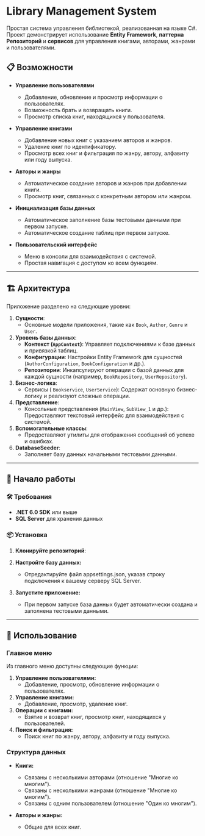 # Library Management System

Простая система управления библиотекой, реализованная на языке C#. Проект демонстрирует использование **Entity Framework**, **паттерна Репозиторий** и **сервисов** для управления книгами, авторами, жанрами и пользователями.

## 📋 Возможности

- **Управление пользователями**
  - Добавление, обновление и просмотр информации о пользователях.
  - Возможность брать и возвращать книги.
  - Просмотр списка книг, находящихся у пользователя.

- **Управление книгами**
  - Добавление новых книг с указанием авторов и жанров.
  - Удаление книг по идентификатору.
  - Просмотр всех книг и фильтрация по жанру, автору, алфавиту или году выпуска.

- **Авторы и жанры**
  - Автоматическое создание авторов и жанров при добавлении книги.
  - Просмотр книг, связанных с конкретным автором или жанром.

- **Инициализация базы данных**
  - Автоматическое заполнение базы тестовыми данными при первом запуске.
  - Автоматическое создание таблиц при первом запуске.

- **Пользовательский интерфейс**
  - Меню в консоли для взаимодействия с системой.
  - Простая навигация с доступом ко всем функциям.

---

## 🏗 Архитектура

Приложение разделено на следующие уровни:

1. **Сущности**:
   - Основные модели приложения, такие как `Book`, `Author`, `Genre` и `User`.
2. **Уровень базы данных**:
   - **Контекст (`AppContext`)**: Управляет подключениями к базе данных и привязкой таблиц.
   - **Конфигурации**: Настройки Entity Framework для сущностей (`AuthorConfiguration`, `BookConfiguration` и др.).
   - **Репозитории**: Инкапсулируют операции с базой данных для каждой сущности (например, `BookRepository`, `UserRepository`).
3. **Бизнес-логика**:
   - Сервисы ( `Bookservice`, `UserService`): Содержат основную бизнес-логику и реализуют сложные операции.
4. **Представление**:
   - Консольные представления (`MainView`, `SubView_1` и др.): Предоставляют текстовый интерфейс для взаимодействия с системой.
5. **Вспомогательные классы**:
   - Предоставляют утилиты для отображения сообщений об успехе и ошибках.
6. **DatabaseSeeder**:
   - Заполняет базу данных начальными тестовыми данными.

---

## 🚀 Начало работы

### 🛠 Требования

- **.NET 6.0 SDK** или выше
- **SQL Server** для хранения данных

### 📦 Установка


1. **Клонируйте репозиторий**:

2. **Настройте базу данных:**

    - Отредактируйте файл appsettings.json, указав строку подключения к вашему серверу SQL Server.

2. **Запустите приложение:**
   
    - При первом запуске база данных будет автоматически создана и заполнена тестовыми данными.
   
---


## 📖 Использование
### Главное меню
Из главного меню доступны следующие функции:

1. **Управление пользователями:**
    - Добавление, просмотр, обновление информации о пользователях.
2. **Управление книгами:**
    - Добавление, просмотр, удаление книг.
3. **Операции с книгами:**
    - Взятие и возврат книг, просмотр книг, находящихся у пользователей.
4. **Поиск и фильтрация:**
    - Поиск книг по жанру, автору, алфавиту и году выпуска.

### Структура данных
- **Книги:**
    - Связаны с несколькими авторами (отношение "Многие ко многим").
    - Связаны с несколькими жанрами (отношение "Многие ко многим").
    - Связаны с одним пользователем (отношение "Один ко многим").

- **Авторы и жанры:**
    - Общие для всех книг.
